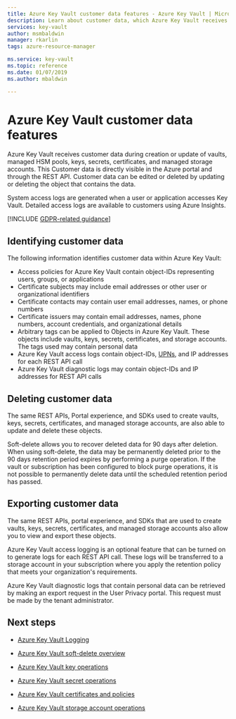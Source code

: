 ```yaml
---
title: Azure Key Vault customer data features - Azure Key Vault | Microsoft Docs
description: Learn about customer data, which Azure Key Vault receives during creation or update of vaults, keys, secrets, certificates, and managed storage accounts.
services: key-vault
author: msmbaldwin
manager: rkarlin
tags: azure-resource-manager

ms.service: key-vault
ms.topic: reference
ms.date: 01/07/2019
ms.author: mbaldwin

---
```

# Azure Key Vault customer data features​

Azure Key Vault receives customer data during creation or update of vaults, managed HSM pools, keys, secrets, certificates, and managed storage accounts. This Customer data is directly visible in the Azure portal and through the REST API. Customer data can be edited or deleted by updating or deleting the object that contains the data.

System access logs are generated when a user or application accesses Key Vault. Detailed access logs are available to customers using Azure Insights.

[!INCLUDE [GDPR-related guidance](../../../includes/gdpr-intro-sentence.md)]

## Identifying customer data

The following information identifies customer data within Azure Key Vault:

- Access policies for Azure Key Vault contain object-IDs representing users, groups, or applications
- Certificate subjects may include email addresses or other user or organizational identifiers
- Certificate contacts may contain user email addresses, names, or phone numbers
- Certificate issuers may contain email addresses, names, phone numbers, account credentials, and organizational details
- Arbitrary tags can be applied to Objects in Azure Key Vault. These objects include vaults, keys, secrets, certificates, and storage accounts. The tags used may contain personal data
- Azure Key Vault access logs contain object-IDs, [UPNs](../../active-directory/hybrid/plan-connect-userprincipalname.md), and IP addresses for each REST API call
- Azure Key Vault diagnostic logs may contain object-IDs and IP addresses for REST API calls

## Deleting customer data

The same REST APIs, Portal experience, and SDKs used to create vaults, keys, secrets, certificates, and managed storage accounts, are also able to update and delete these objects.

Soft-delete allows you to recover deleted data for 90 days after deletion. When using soft-delete, the data may be permanently deleted prior to the 90 days retention period expires by performing a purge operation. If the vault or subscription has been configured to block purge operations, it is not possible to permanently delete data until the scheduled retention period has passed.

## Exporting customer data

The same REST APIs, portal experience, and SDKs that are used to create vaults, keys, secrets, certificates, and managed storage accounts  also allow you to view and export these objects.

Azure Key Vault access logging is an optional feature that can be turned on to generate logs for each REST API call. These logs will be transferred to a storage account in your subscription where you apply the retention policy that meets your organization's requirements.

Azure Key Vault diagnostic logs that contain personal data can be retrieved by making an export request in the User Privacy portal. This request must be made by the tenant administrator.

## Next steps

- [Azure Key Vault Logging](logging.md)

- [Azure Key Vault soft-delete overview](soft-delete-cli.md)

- [Azure Key Vault key operations](/rest/api/keyvault/key-operations)

- [Azure Key Vault secret operations](/rest/api/keyvault/secret-operations)

- [Azure Key Vault certificates and policies](/rest/api/keyvault/certificates-and-policies)

- [Azure Key Vault storage account operations](/rest/api/keyvault/storage-account-key-operations)